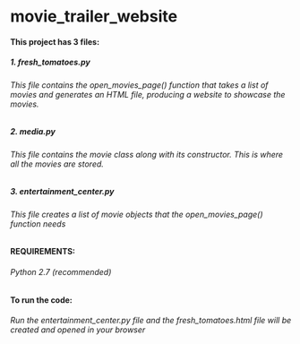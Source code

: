 # movie_trailer_website

#### This project has 3 files:

##### 1. fresh_tomatoes.py

###### This file contains the open_movies_page() function that takes a list of movies and generates an HTML file, producing a website to showcase the movies. 

##### 2. media.py

###### This file contains the movie class along with its constructor. This is where all the movies are stored.

##### 3. entertainment_center.py

###### This file creates a list of movie objects that the open_movies_page() function needs

#### REQUIREMENTS:

###### Python 2.7 (recommended)

#### To run the code:

###### Run the entertainment_center.py file and the fresh_tomatoes.html file will be created and opened in your browser
